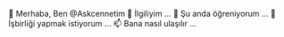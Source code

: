 👋 Merhaba, Ben @Askcennetim
👀 İlgiliyim ...
🌱 Şu anda öğreniyorum ...
💞️ İşbirliği yapmak istiyorum ...
📫 Bana nasıl ulaşılır ...
